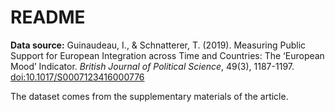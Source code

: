 # README

__Data source:__ Guinaudeau, I., & Schnatterer, T. (2019). Measuring Public Support for European Integration across Time and Countries: The ‘European Mood’ Indicator. _British Journal of Political Science_, 49(3), 1187-1197. [doi:10.1017/S0007123416000776](https://doi.org/10.1017/S0007123416000776)

The dataset comes from the supplementary materials of the article.
